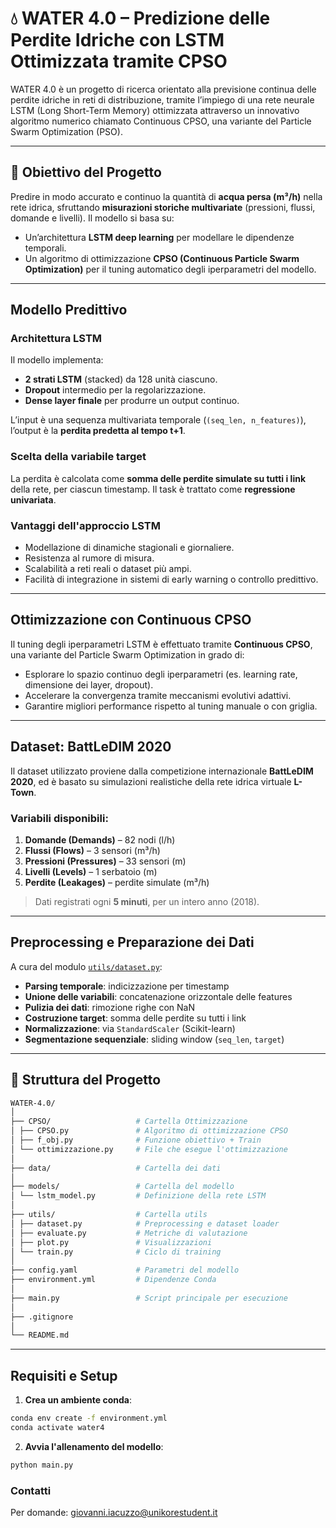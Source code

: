# 💧 WATER 4.0 – Predizione delle Perdite Idriche con LSTM Ottimizzata tramite CPSO

WATER 4.0 è un progetto di ricerca orientato alla previsione continua delle perdite idriche in reti di distribuzione, tramite l’impiego di una rete neurale LSTM (Long Short-Term Memory) ottimizzata attraverso un innovativo algoritmo numerico chiamato Continuous CPSO, una variante del Particle Swarm Optimization (PSO).

---

## 📌 Obiettivo del Progetto

Predire in modo accurato e continuo la quantità di **acqua persa (m³/h)** nella rete idrica, sfruttando **misurazioni storiche multivariate** (pressioni, flussi, domande e livelli). Il modello si basa su:

- Un’architettura **LSTM deep learning** per modellare le dipendenze temporali.
- Un algoritmo di ottimizzazione **CPSO (Continuous Particle Swarm Optimization)** per il tuning automatico degli iperparametri del modello.

---

## Modello Predittivo

### Architettura LSTM

Il modello implementa:

- **2 strati LSTM** (stacked) da 128 unità ciascuno.
- **Dropout** intermedio per la regolarizzazione.
- **Dense layer finale** per produrre un output continuo.

L’input è una sequenza multivariata temporale (`(seq_len, n_features)`), l’output è la **perdita predetta al tempo t+1**.

### Scelta della variabile target

La perdita è calcolata come **somma delle perdite simulate su tutti i link** della rete, per ciascun timestamp. Il task è trattato come **regressione univariata**.

### Vantaggi dell'approccio LSTM

- Modellazione di dinamiche stagionali e giornaliere.
- Resistenza al rumore di misura.
- Scalabilità a reti reali o dataset più ampi.
- Facilità di integrazione in sistemi di early warning o controllo predittivo.

---

## Ottimizzazione con Continuous CPSO

Il tuning degli iperparametri LSTM è effettuato tramite **Continuous CPSO**, una variante del Particle Swarm Optimization in grado di:

- Esplorare lo spazio continuo degli iperparametri (es. learning rate, dimensione dei layer, dropout).
- Accelerare la convergenza tramite meccanismi evolutivi adattivi.
- Garantire migliori performance rispetto al tuning manuale o con griglia.

---

## Dataset: BattLeDIM 2020

Il dataset utilizzato proviene dalla competizione internazionale **BattLeDIM 2020**, ed è basato su simulazioni realistiche della rete idrica virtuale **L-Town**.

### Variabili disponibili:

1. **Domande (Demands)** – 82 nodi (l/h)
2. **Flussi (Flows)** – 3 sensori (m³/h)
3. **Pressioni (Pressures)** – 33 sensori (m)
4. **Livelli (Levels)** – 1 serbatoio (m)
5. **Perdite (Leakages)** – perdite simulate (m³/h)

> Dati registrati ogni **5 minuti**, per un intero anno (2018).

---

## Preprocessing e Preparazione dei Dati

A cura del modulo [`utils/dataset.py`](utils/dataset.py):

- **Parsing temporale**: indicizzazione per timestamp
- **Unione delle variabili**: concatenazione orizzontale delle features
- **Pulizia dei dati**: rimozione righe con NaN
- **Costruzione target**: somma delle perdite su tutti i link
- **Normalizzazione**: via `StandardScaler` (Scikit-learn)
- **Segmentazione sequenziale**: sliding window (`seq_len`, `target`)

---

## 📁 Struttura del Progetto

```bash
WATER-4.0/
│
├── CPSO/                   # Cartella Ottimizzazione
│ ├── CPSO.py               # Algoritmo di ottimizzazione CPSO
│ ├── f_obj.py              # Funzione obiettivo + Train
│ └── ottimizzazione.py     # File che esegue l'ottimizzazione
│
├── data/                   # Cartella dei dati
│
├── models/                 # Cartella del modello 
│ └── lstm_model.py         # Definizione della rete LSTM
│
├── utils/                  # Cartella utils
│ ├── dataset.py            # Preprocessing e dataset loader
│ ├── evaluate.py           # Metriche di valutazione
│ ├── plot.py               # Visualizzazioni
│ └── train.py              # Ciclo di training
│
├── config.yaml             # Parametri del modello
├── environment.yml         # Dipendenze Conda
│
├── main.py                 # Script principale per esecuzione
│
├── .gitignore
│
└── README.md
```

---

## Requisiti e Setup

1. **Crea un ambiente conda**:

```bash
conda env create -f environment.yml
conda activate water4
```

2. **Avvia l'allenamento del modello**:
```bash
python main.py
```
### Contatti
Per domande: [giovanni.iacuzzo@unikorestudent.it](mailto:giovanni.iacuzzo@unikorestudent.it)